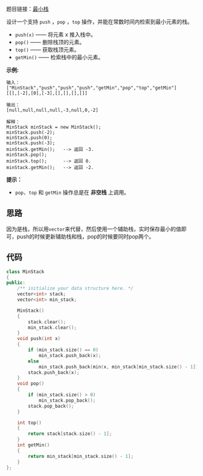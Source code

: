 题目链接：[最小栈](https://leetcode-cn.com/problems/min-stack/)

设计一个支持 `push` ，`pop` ，`top` 操作，并能在常数时间内检索到最小元素的栈。

- `push(x)` —— 将元素 x 推入栈中。
- `pop()` —— 删除栈顶的元素。
- `top()` —— 获取栈顶元素。
- `getMin()` —— 检索栈中的最小元素。

 

**示例:**

```
输入：
["MinStack","push","push","push","getMin","pop","top","getMin"]
[[],[-2],[0],[-3],[],[],[],[]]

输出：
[null,null,null,null,-3,null,0,-2]

解释：
MinStack minStack = new MinStack();
minStack.push(-2);
minStack.push(0);
minStack.push(-3);
minStack.getMin();   --> 返回 -3.
minStack.pop();
minStack.top();      --> 返回 0.
minStack.getMin();   --> 返回 -2.
```

**提示：**

- `pop`、`top` 和 `getMin` 操作总是在 **非空栈** 上调用。

## 思路

因为是栈，所以用`vector`来代替，然后使用一个辅助栈，实时保存最小的值即可，push的时候更新辅助栈和栈，pop的时候要同时pop两个。

## 代码

```cpp
class MinStack
{
public:
    /** initialize your data structure here. */
    vector<int> stack;
    vector<int> min_stack;

    MinStack()
    {
        stack.clear();
        min_stack.clear();
    }
    void push(int x)
    {
        if (min_stack.size() == 0)
            min_stack.push_back(x);
        else
            min_stack.push_back(min(x, min_stack[min_stack.size() - 1]));
        stack.push_back(x);
    }
    void pop()
    {
        if (min_stack.size() > 0)
            min_stack.pop_back();
        stack.pop_back();
    }

    int top()
    {
        return stack[stack.size() - 1];
    }
    int getMin()
    {
        return min_stack[min_stack.size() - 1];
    }
};
```

